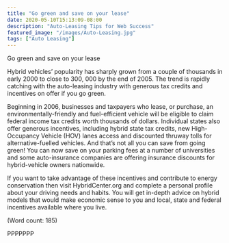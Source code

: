 ```yaml
---
title: "Go green and save on your lease"
date: 2020-05-10T15:13:09-08:00
description: "Auto-Leasing Tips for Web Success"
featured_image: "/images/Auto-Leasing.jpg"
tags: ["Auto Leasing"]
---
```


Go green and save on your lease

Hybrid vehicles’ popularity has sharply grown from a couple of thousands
in early 2000 to close to 300, 000 by the end of 2005. The trend is 
rapidly catching with the auto-leasing industry with generous tax credits
and incentives on offer if you go green.

Beginning in 2006, businesses and taxpayers who lease, or purchase, an 
environmentally-friendly and fuel-efficient vehicle will be eligible to 
claim federal income tax credits worth thousands of dollars. Individual 
states also offer generous incentives, including hybrid state tax credits, 
new High-Occupancy Vehicle (HOV) lanes access and discounted thruway tolls
for alternative-fuelled vehicles. 
And that’s not all you can save from going green! You can now save on your 
parking fees at a number of universities and some auto-insurance companies
are offering insurance discounts for hybrid-vehicle owners nationwide. 

If you want to take advantage of these incentives and contribute to energy 
conservation then visit HybridCenter.org and complete a personal profile 
about your driving needs and habits. You will get in-depth advice on hybrid
models that would make economic sense to you and local, state and federal 
incentives available where you live. 

(Word count: 185)

PPPPPPP


